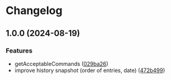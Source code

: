 # Changelog

## 1.0.0 (2024-08-19)


### Features

* getAcceptableCommands ([029ba26](https://github.com/soanvig/txsm/commit/029ba26da5092b10e576b4d79da122950499dd94))
* improve history snapshot (order of entries, date) ([472b499](https://github.com/soanvig/txsm/commit/472b499a2739cb6b0b40ae51e68107d9ad44113f))
